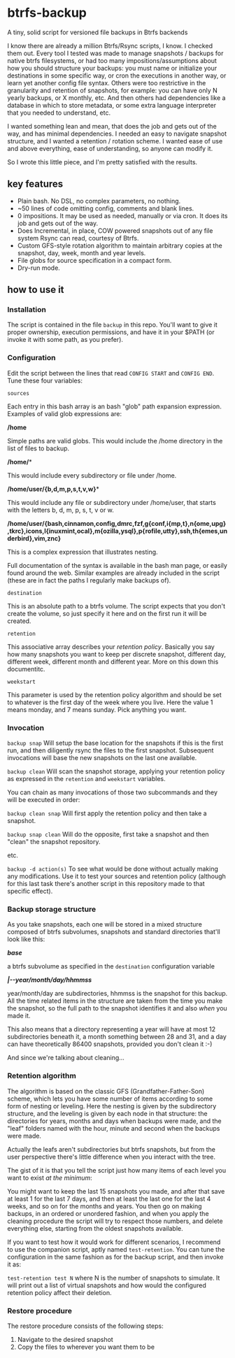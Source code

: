 # btrfs-backup
A tiny, solid script for versioned file backups in Btrfs backends

I know there are already a million Btrfs/Rsync scripts, I know. I checked them out. Every tool I tested was made to manage snapshots / backups for native btrfs filesystems, or had too many impositions/assumptions about how you should structure your backups: you must name or initialize your destinations in some specific way, or cron the executions in another way, or learn yet another config file syntax. Others were too restrictive in the granularity and retention of snapshots, for example: you can have only N yearly backups, or X monthly, etc. And then others had dependencies like a database in which to store metadata, or some extra language interpreter that you needed to understand, etc.

I wanted something lean and mean, that does the job and gets out of the way, and has minimal dependencies. I needed an easy to navigate snapshot structure, and I wanted a retention / rotation scheme.  I wanted ease of use and above everything, ease of understanding, so anyone can modify it.

So I wrote this little piece, and I'm pretty satisfied with the results.

## key features

* Plain bash. No DSL, no complex parameters, no nothing.
* ~50 lines of code omitting config, comments and blank lines.
* 0 impositions. It may be used as needed, manually or via cron. It does its job and gets out of the way.
* Does Incremental, in place, COW powered snapshots out of any file system Rsync can read, courtesy of Btrfs.
* Custom GFS-style rotation algorithm to maintain arbitrary copies at the snapshot, day, week, month and year levels.
* File globs for source specification in a compact form.
* Dry-run mode.



## how to use it

### Installation

The script is contained in the file `backup` in this repo. You'll want to give it proper ownership, execution permissions, and have it in your $PATH (or invoke it with some path, as you prefer).



### Configuration

Edit the script between the lines that read `CONFIG START` and ```CONFIG END```. Tune these four variables:

```sources```

Each entry in this bash array is an bash "glob" path expansion expression. Examples of valid glob expressions are:

**/home**

Simple paths are valid globs. This would include the /home directory in the list of files to backup.

**/home/***

This would include every subdirectory or file under /home.

**/home/user/{b,d,m,p,s,t,v,w}***

This would include any file or subdirectory under /home/user, that starts with the letters b, d, m, p, s, t, v or w.

**/home/user/{bash,cinnamon,config,dmrc,fzf,g{conf,i{mp,t},n{ome,upg},tkrc},icons,l{inuxmint,ocal},m{ozilla,ysql},p{rofile,utty},ssh,th{emes,underbird},vim,znc}**

This is a complex expression that illustrates nesting.

Full documentation of the syntax is available in the bash man page, or easily found around the web. Similar examples are already included in the script (these are in fact the paths I regularly make backups of).

```destination```

This is an absolute path to a btrfs volume. The script expects that you don't create the volume, so just specify it here and on the first run it will be created.

`retention`

This associative array describes your *retention policy*. Basically you say how many snapshots you want to keep per discrete snapshot, different day, different week, different month and different year. More on this down this documentitc.

`weekstart`

This parameter is used by the retention policy algorithm and should be set to whatever is the first day of the week where you live. Here the value 1 means monday, and 7 means sunday. Pick anything you want.



###  Invocation

```backup snap```
Will setup the base location for the snapshots if this is the first run, and then diligently rsync the files to the first snapshot. Subsequent invocations will base the new snapshots on the last one available.

```backup clean```
Will scan the snapshot storage, applying your retention policy as expressed in the ```retention``` and ```weekstart``` variables.

You can chain as many invocations of those two subcommands and they will be executed in order:

```backup clean snap```
Will first apply the retention policy and then take a snapshot.

```backup snap clean```
Will do the opposite, first take a snapshot and then "clean" the snapshot repository.

etc.

```backup -d action(s)```
To see what would be done without actually making any modifications. Use it to test your sources and retention policy (although for this last task there's another script in this repository made to that specific effect).



### Backup storage structure
As you take snapshots, each one will be stored in a mixed structure composed of btrfs subvolumes, snapshots and standard directories that'll look like this:

***base***

a btrfs subvolume as specified in the ```destination``` configuration variable

***|--year/month/day/hhmmss***

year/month/day are subdirectories, hhmmss is the snapshot for this backup. All the time related items in the structure are taken from the time you make the snapshot, so the full path to the snapshot identifies it and also *when* you made it.

This also means that a directory representing a year will have at most 12 subdirectories beneath it, a month something between 28 and 31, and a day can have theoretically 86400 snapshots, provided you don't clean it :-)

And since we're talking about cleaning...



### Retention algorithm
The algorithm is based on the classic GFS (Grandfather-Father-Son) scheme, which lets you have some number of items according to some form of nesting or leveling. Here the nesting is given by the subdirectory structure, and the leveling is given by each node in that structure: the directories for years, months and days when backups were made, and the "leaf" folders named with the hour, minute and second when the backups were made.

Actually the leafs aren't subdirectories but btrfs snapshots, but from the user perspective there's little difference when you interact with the tree.

The gist of it is that you tell the script just how many items of each level you want to exist *at the minimum*:

You might want to keep the last 15 snapshots you made, and after that save at least 1 for the last 7 days, and then at least the last one for the last 4 weeks, and so on for the months and years. You then go on making backups, in an ordered or unordered fashion, and when you apply the cleaning procedure the script will try to respect those numbers, and delete everything else, starting from the oldest snapshots available.

If you want to test how it would work for different scenarios, I recommend to use the companion script, aptly named ```test-retention```. You can tune the configuration in the same fashion as for the backup script, and then invoke it as:

```test-retention test N``` where N is the number of snapshots to simulate. It will print out a list of virtual snapshots and how would the configured retention policy affect their deletion.



### Restore procedure
The restore procedure consists of the following steps:

1. Navigate to the desired snapshot
2. Copy the files to wherever you want them to be
